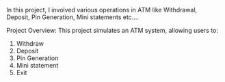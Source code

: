  In this project, I involved various operations in ATM like Withdrawal, Deposit, Pin Generation, Mini statements etc....

Project Overview:
This project simulates an ATM system, allowing users to:
1. Withdraw
2. Deposit
3. Pin Generation
4. Mini statement
5. Exit
